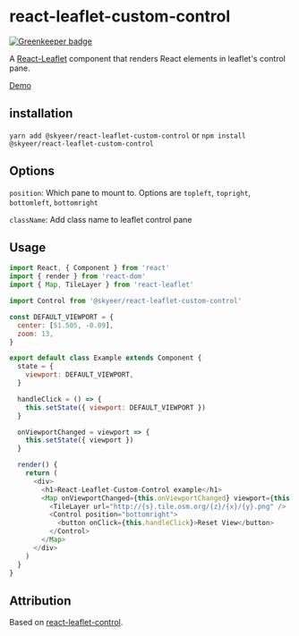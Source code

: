 # react-leaflet-custom-control

[![Greenkeeper badge](https://badges.greenkeeper.io/skyeer/react-leaflet-custom-control.svg)](https://greenkeeper.io/)

A [React-Leaflet](https://github.com/PaulLeCam/react-leaflet) component that renders React elements in leaflet's control pane.

[Demo](https://skyeer.github.io/react-leaflet-custom-control/)

## installation

`yarn add @skyeer/react-leaflet-custom-control` or `npm install @skyeer/react-leaflet-custom-control`

## Options

`position`: Which pane to mount to. Options are `topleft`, `topright`, `bottomleft`, `bottomright`

`className`: Add class name to leaflet control pane

## Usage

```js
import React, { Component } from 'react'
import { render } from 'react-dom'
import { Map, TileLayer } from 'react-leaflet'

import Control from '@skyeer/react-leaflet-custom-control'

const DEFAULT_VIEWPORT = {
  center: [51.505, -0.09],
  zoom: 13,
}

export default class Example extends Component {
  state = {
    viewport: DEFAULT_VIEWPORT,
  }

  handleClick = () => {
    this.setState({ viewport: DEFAULT_VIEWPORT })
  }

  onViewportChanged = viewport => {
    this.setState({ viewport })
  }

  render() {
    return (
      <div>
        <h1>React-Leaflet-Custom-Control example</h1>
        <Map onViewportChanged={this.onViewportChanged} viewport={this.state.viewport}>
          <TileLayer url="http://{s}.tile.osm.org/{z}/{x}/{y}.png" />
          <Control position="bottomright">
            <button onClick={this.handleClick}>Reset View</button>
          </Control>
        </Map>
      </div>
    )
  }
}
```

## Attribution

Based on [react-leaflet-control](https://github.com/LiveBy/react-leaflet-control).

